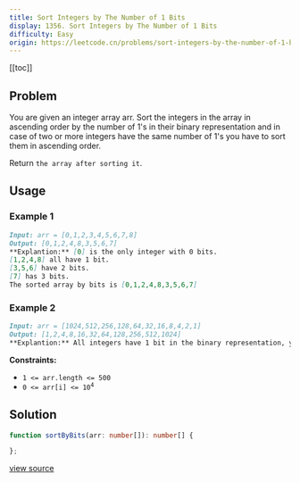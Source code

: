 ```yaml
---
title: Sort Integers by The Number of 1 Bits
display: 1356. Sort Integers by The Number of 1 Bits
difficulty: Easy
origin: https://leetcode.cn/problems/sort-integers-by-the-number-of-1-bits
---
```


[[toc]]

## Problem

You are given an integer array arr. Sort the integers in the array in ascending order by the number of 1&#39;s in their binary representation and in case of two or more integers have the same number of 1&#39;s you have to sort them in ascending order.

Return `the array after sorting it`.

## Usage

### Example 1

```md
Input: arr = [0,1,2,3,4,5,6,7,8]
Output: [0,1,2,4,8,3,5,6,7]
**Explantion:** [0] is the only integer with 0 bits.
[1,2,4,8] all have 1 bit.
[3,5,6] have 2 bits.
[7] has 3 bits.
The sorted array by bits is [0,1,2,4,8,3,5,6,7]
```

### Example 2

```md
Input: arr = [1024,512,256,128,64,32,16,8,4,2,1]
Output: [1,2,4,8,16,32,64,128,256,512,1024]
**Explantion:** All integers have 1 bit in the binary representation, you should just sort them in ascending order.
```


**Constraints:**

- <code>1 &lt;= arr.length &lt;= 500</code>
- <code>0 &lt;= arr[i] &lt;= 10<sup>4</sup></code>


## Solution

```ts
function sortByBits(arr: number[]): number[] {

};
```

[view source](https://leetcode.cn/problems/sort-integers-by-the-number-of-1-bits)
